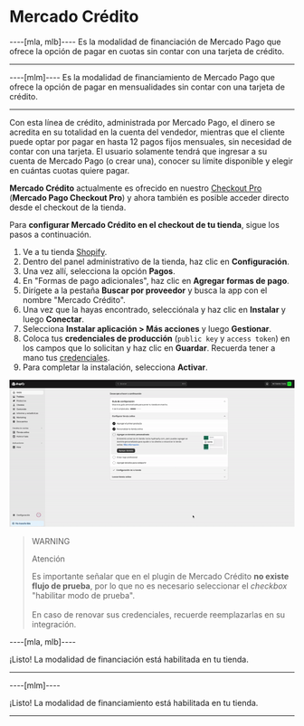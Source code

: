 # Mercado Crédito

----[mla, mlb]----
Es la modalidad de financiación de Mercado Pago que ofrece la opción de pagar en cuotas sin contar con una tarjeta de crédito.

------------
----[mlm]----
Es la modalidad de financiamiento de Mercado Pago que ofrece la opción de pagar en mensualidades sin contar con una tarjeta de crédito.

------------

Con esta línea de crédito, administrada por Mercado Pago, el dinero se acredita en su totalidad en la cuenta del vendedor, mientras que el cliente puede optar por pagar en hasta 12 pagos fijos mensuales, sin necesidad de contar con una tarjeta. El usuario solamente tendrá que ingresar a su cuenta de Mercado Pago (o crear una), conocer su límite disponible y elegir en cuántas cuotas quiere pagar.
 
**Mercado Crédito** actualmente es ofrecido en nuestro [Checkout Pro](/developers/es/docs/shopify/integration-configuration/checkout-pro) (**Mercado Pago Checkout Pro**) y ahora también es posible acceder directo desde el checkout de la tienda. 

Para **configurar Mercado Crédito en el checkout de tu tienda**, sigue los pasos a continuación.

1. Ve a tu tienda [Shopify](https://accounts.shopify.com/store-login).
2. Dentro del panel administrativo de la tienda, haz clic en **Configuración**.
3. Una vez allí, selecciona la opción **Pagos**. 
4. En "Formas de pago adicionales", haz clic en **Agregar formas de pago**.
5. Dirígete a la pestaña **Buscar por proveedor** y busca la app con el nombre "Mercado Crédito". 
6. Una vez que la hayas encontrado, selecciónala y haz clic en **Instalar** y luego **Conectar**.
7. Selecciona **Instalar aplicación > Más acciones** y luego **Gestionar**.
8. Coloca tus **credenciales de producción** (`public key` y `access token`) en los campos que lo solicitan y haz clic en **Guardar**. Recuerda tener a mano tus [credenciales](/developers/es/docs/shopify/additional-content/your-integrations/credentials).
9. Para completar la instalación, selecciona **Activar**.

![shopify-mercado-credito](/images/shopify/mercado-credito-es.gif)

> WARNING
>
> Atención
>
> Es importante señalar que en el plugin de Mercado Crédito **no existe flujo de prueba**, por lo que no es necesario seleccionar el _checkbox_ "habilitar modo de prueba".
> <br/><br/>
> En caso de renovar sus credenciales, recuerde reemplazarlas en su integración.

----[mla, mlb]----

¡Listo! La modalidad de financiación está habilitada en tu tienda.

------------
----[mlm]----

¡Listo! La modalidad de financiamiento está habilitada en tu tienda.

------------